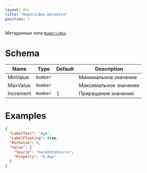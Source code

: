 ```yaml
---
layout: doc
title: "NumericBox.metadata"
position: 7
---
```


Метаданные типа [`NumericBox`](../).

# Schema

|Name|Type|Default|Description|
|----|----|-------|-----------|
|MinValue|`Number`||Минимальное значение|
|MaxValue|`Number`||Максимальное значение|
|Increment|`Number`|1|Приращение значения|

# Examples

```json
{
  "LabelText": "Age",
  "LabelFloating": true,
  "MinValue": 0,
  "Value": {
    "Source": "mainDataSource",
    "Property": "$.Age"
  }
}
```
